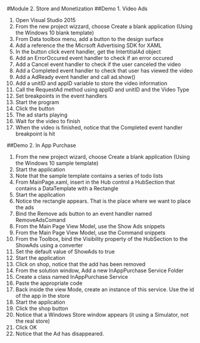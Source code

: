 #Module 2. Store and Monetization
##Demo 1. Video Ads

1. Open Visual Studio 2015
1. From the new project wizzard, choose Create a blank application (Using the Windows 10 blank template)
1. From Data toolbox menu, add a button to the design surface
1. Add a reference the the Micrsoft Advertising SDK for XAML
1. In the button click event handler, get the IntertitialAd object
1. Add an ErrorOccured event handler to check if an error occured
1. Add a Cancel event handler to check if the user canceled the video
1. Add a Completed event handler to check that user has viewed the video
1. Add a AdReady event handler and call ad.show()
1. Add a unitID and appID variable to store the video information
1. Call the RequestAd method using appID and unitID and the Video Type
1. Set breakpoints in the event handlers
1. Start the program
1. Click the button
1. The ad starts playing
1. Wait for the video to finish
1. When the video is finished, notice that the Completed event handler breakpoint is hit

##Demo 2. In App Purchase

1. From the new project wizard, choose Create a blank application (Using the Windows 10 sample template)
1. Start the application
1. Note that the sample template contains a series of todo lists
1. From MainPage.xaml, insert in the Hub control a HubSection that contains a DataTemplate with a Rectangle
1. Start the application
1. Notice the rectangle appears. That is the place where we want to place the ads
1. Bind the Remove ads button to an event handler named RemoveAdsComand
1. From the Main Page View Model, use the Show Ads snippets
1. From the Main Page View Model, use the Command snippets
1. From the Toolbox, bind the Visibility property of the HubSection to the ShowAds using a converter
1. Set the default value of ShowAds to true
1. Start the application
1. Click on shop, notice that the add has been removed
1. From the solution window, Add a new InAppPurchase Service Folder
1. Create a class named InAppPurchase Service
1. Paste the appropriate code
1. Back inside the view Mode, create an instance of this service. Use the id of the app in the store
1. Start the application
1. Click the shop button
1. Notice that a Windows Store window appears (it using a Simulator, not the real store)
1. Click OK
1. Notice that the Ad has disappeared. 
